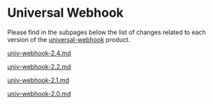 # Universal Webhook

Please find in the subpages below the list of changes related to each version of the   [universal-webhook](../../../embedded-modules/universal-webhook/ "mention") product.

[univ-webhook-2.4.md](univ-webhook-2.4.md "mention")

[univ-webhook-2.2.md](univ-webhook-2.2.md "mention")

[univ-webhook-2.1.md](univ-webhook-2.1.md "mention")

[univ-webhook-2.0.md](univ-webhook-2.0.md "mention")

